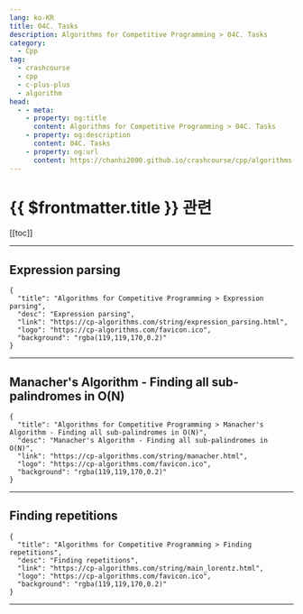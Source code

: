 ```yaml
---
lang: ko-KR
title: 04C. Tasks
description: Algorithms for Competitive Programming > 04C. Tasks
category:
  - Cpp
tag: 
  - crashcourse
  - cpp
  - c-plus-plus
  - algorithm
head:
  - - meta:
    - property: og:title
      content: Algorithms for Competitive Programming > 04C. Tasks
    - property: og:description
      content: 04C. Tasks
    - property: og:url
      content: https://chanhi2000.github.io/crashcourse/cpp/algorithms-for-competitive-programming/04-string-processing/04C.html
---
```


# {{ $frontmatter.title }} 관련

[[toc]]

---

## Expression parsing

```component VPCard
{
  "title": "Algorithms for Competitive Programming > Expression parsing",
  "desc": "Expression parsing",
  "link": "https://cp-algorithms.com/string/expression_parsing.html",
  "logo": "https://cp-algorithms.com/favicon.ico",
  "background": "rgba(119,119,170,0.2)"
}
```

---

## Manacher's Algorithm - Finding all sub-palindromes in O(N)

```component VPCard
{
  "title": "Algorithms for Competitive Programming > Manacher's Algorithm - Finding all sub-palindromes in O(N)",
  "desc": "Manacher's Algorithm - Finding all sub-palindromes in O(N)",
  "link": "https://cp-algorithms.com/string/manacher.html",
  "logo": "https://cp-algorithms.com/favicon.ico",
  "background": "rgba(119,119,170,0.2)"
}
```

---

## Finding repetitions

```component VPCard
{
  "title": "Algorithms for Competitive Programming > Finding repetitions",
  "desc": "Finding repetitions",
  "link": "https://cp-algorithms.com/string/main_lorentz.html",
  "logo": "https://cp-algorithms.com/favicon.ico",
  "background": "rgba(119,119,170,0.2)"
}
```

---
